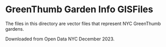 # GreenThumb Garden Info GISFiles

The files in this directory are vector files that represent NYC GreenThumb gardens.

Downloaded from Open Data NYC December 2023. 
